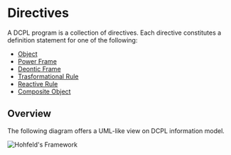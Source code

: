 # Directives

A DCPL program is a collection of directives. Each directive constitutes a definition statement for one of the following:

- [Object](objects-and-events.md#objects)
- [Power Frame](positions.md#power-frames)
- [Deontic Frame](positions.md#deontic-frames)
- [Trasformational Rule](rules.md#transformational-rules)
- [Reactive Rule](rules.md#reactive-rules)
- [Composite Object](composite-objects.md)

## Overview

The following diagram offers a UML-like view on DCPL information model.

![Hohfeld's Framework](/assets/images/dcpl-information-model.png)
